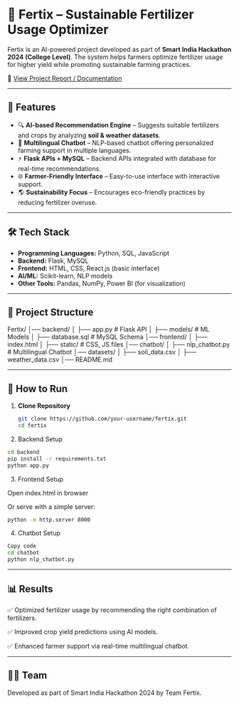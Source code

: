 # 🌱 Fertix – Sustainable Fertilizer Usage Optimizer  

Fertix is an AI-powered project developed as part of **Smart India Hackathon 2024 (College Level)**. The system helps farmers optimize fertilizer usage for higher yield while promoting sustainable farming practices.  

🔗 [View Project Report / Documentation](https://drive.google.com/file/d/1en1VvrP5dG7w_7X0ZEKKc0kshjSmNX8_/view?usp=sharing)

---

## 📌 Features  
- 🔍 **AI-based Recommendation Engine** – Suggests suitable fertilizers and crops by analyzing **soil & weather datasets**.  
- 💬 **Multilingual Chatbot** – NLP-based chatbot offering personalized farming support in multiple languages.  
- ⚡ **Flask APIs + MySQL** – Backend APIs integrated with database for real-time recommendations.  
- 🌐 **Farmer-Friendly Interface** – Easy-to-use interface with interactive support.  
- 🌎 **Sustainability Focus** – Encourages eco-friendly practices by reducing fertilizer overuse.  

---

## 🛠️ Tech Stack  
- **Programming Languages:** Python, SQL, JavaScript  
- **Backend:** Flask, MySQL  
- **Frontend:** HTML, CSS, React.js (basic interface)  
- **AI/ML:** Scikit-learn, NLP models  
- **Other Tools:** Pandas, NumPy, Power BI (for visualization)  

---

## 📂 Project Structure  

Fertix/
│── backend/
│   ├── app.py             # Flask API
│   ├── models/            # ML Models
│   ├── database.sql       # MySQL Schema
│── frontend/
│   ├── index.html
│   ├── static/            # CSS, JS files
│── chatbot/
│   ├── nlp_chatbot.py     # Multilingual Chatbot
│── datasets/
│   ├── soil_data.csv
│   ├── weather_data.csv
│── README.md


---

## 🚀 How to Run  

1. **Clone Repository**  
   ```bash
   git clone https://github.com/your-username/fertix.git
   cd fertix
2. Backend Setup

```bash
cd backend
pip install -r requirements.txt
python app.py
```
3. Frontend Setup

Open index.html in browser

Or serve with a simple server:

```bash
python -m http.server 8000
```
4. Chatbot Setup

```bash
Copy code
cd chatbot
python nlp_chatbot.py
```
---
## 📊 Results
✅ Optimized fertilizer usage by recommending the right combination of fertilizers.

✅ Improved crop yield predictions using AI models.

✅ Enhanced farmer support via real-time multilingual chatbot.

---

## 👩‍💻 Team
Developed as part of Smart India Hackathon 2024 by Team Fertix.
